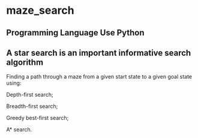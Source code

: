 # maze_search
## Programming Language Use Python
## A star search is an important informative search algorithm
Finding a path through a maze from a given start state to a given goal state using:

Depth-first search;

Breadth-first search;

Greedy best-first search;

A* search.


